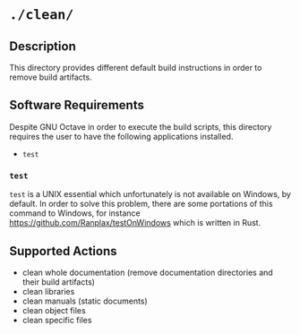 <!------------------------------------------------------------------------------
--
-- Copyright (C) 2022 Kevin Matthes
--
-- This program is free software; you can redistribute it and/or modify
-- it under the terms of the GNU General Public License as published by
-- the Free Software Foundation; either version 2 of the License, or
-- (at your option) any later version.
--
-- This program is distributed in the hope that it will be useful,
-- but WITHOUT ANY WARRANTY; without even the implied warranty of
-- MERCHANTABILITY or FITNESS FOR A PARTICULAR PURPOSE.  See the
-- GNU General Public License for more details.
--
-- You should have received a copy of the GNU General Public License along
-- with this program; if not, write to the Free Software Foundation, Inc.,
-- 51 Franklin Street, Fifth Floor, Boston, MA 02110-1301 USA.
--
----
--
--  FILE
--      README.md
--
--  BRIEF
--      Important information regarding this project.
--
--  AUTHOR
--      Kevin Matthes
--
--  COPYRIGHT
--      (C) 2022 Kevin Matthes.
--      This file is licensed GPL 2 as of June 1991.
--
--  DATE
--      2022
--
--  NOTE
--      See `LICENSE' for full license.
--
------------------------------------------------------------------------------->

# `./clean/`

## Description

This directory provides different default build instructions in order to remove
build artifacts.

## Software Requirements

Despite GNU Octave in order to execute the build scripts, this directory
requires the user to have the following applications installed.

* `test`

### `test`

`test` is a UNIX essential which unfortunately is not available on Windows, by
default.  In order to solve this problem, there are some portations of this
command to Windows, for instance https://github.com/Ranplax/testOnWindows which
is written in Rust.

## Supported Actions

* clean whole documentation (remove documentation directories and their build
  artifacts)
* clean libraries
* clean manuals (static documents)
* clean object files
* clean specific files

<!----------------------------------------------------------------------------->
